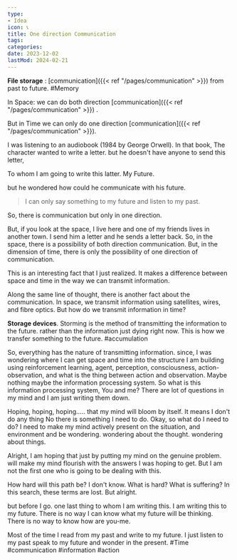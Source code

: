 ```yaml
---
type:
- Idea
icon: 📞
title: One direction Communication
tags:
categories:
date: 2023-12-02
lastMod: 2024-02-21
---
```



**File storage** : [communication]({{< ref "/pages/communication" >}}) from past to future. #Memory



In Space: we can do both direction [communication]({{< ref "/pages/communication" >}}) .

But in Time we can only do one direction [communication]({{< ref "/pages/communication" >}}).



I was listening to an audiobook (1984 by George Orwell). In that book, The character wanted to write a letter. but he doesn't have anyone to send this letter, 

To whom I am going to write this latter. My Future.

but he wondered how could he communicate with his future. 

> I can only say something to my future and listen to my past.

So, there is communication but only in one direction. 

But, if you look at the space, I live here and one of my friends lives in another town. I send him a letter and he sends a letter back. So, in the space, there is a possibility of both direction communication. But, in the dimension of time, there is only the possibility of one direction of communication. 

This is an interesting fact that I just realized. It makes a difference between space and time in the way we can transmit information. 

Along the same line of thought, there is another fact about the communication. In space, we transmit information using satellites, wires, and fibre optics.  But how do we transmit information in time? 

**Storage devices**. Storming is the method of transmitting the information to the future. rather than the information just dying right now. This is how we transfer something to the future. #accumulation

So, everything has the nature of transmitting information. since, I was wondering where I can get space and time into the structure I am building using reinforcement learning, agent, perception, consciousness, action-observation, and what is the thing between action and observation. Maybe nothing maybe the information processing system. So what is this information processing system, You and me? There are lot of questions in my mind and I am just writing them down. 

Hoping, hoping, hoping..... that my mind will bloom by itself. It means I don't do any thing No there is something I need to do. Okay, so what do I need to do? I need to make my mind actively present on the situation, and environment and be wondering.  wondering about the thought. wondering about things. 

Alright, I am hoping that just by putting my mind on the genuine problem. will make my mind flourish with the answers I was hoping to get. But I am not the first one who is going to be dealing with this. 

How hard will this path be? I don't know. What is hard? What is suffering? In this search, these terms are lost. But alright. 

but before I go. one last thing to whom I am writing this. I am writing this to my future. There is no way I can know what my future will be thinking. There is no way to know how are you-me. 

Most of the time I read from my past and write to my future. I just listen to my past speak to my future and wonder in the present. #Time #communication #information #action


